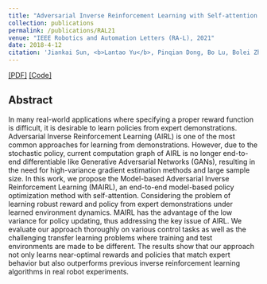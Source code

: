 ```yaml
---
title: "Adversarial Inverse Reinforcement Learning with Self-attention Dynamics Model"
collection: publications
permalink: /publications/RAL21
venue: "IEEE Robotics and Automation Letters (RA-L), 2021"
date: 2018-4-12
citation: 'Jiankai Sun, <b>Lantao Yu</b>, Pinqian Dong, Bo Lu, Bolei Zhou. <i>IEEE Robotics and Automation Letters</i>. <b>RA-L 2021</b> and <b>ICRA 2021</b>.'
---
```

[[PDF]](https://ieeexplore.ieee.org/document/9361118?source=authoralert) [[Code]](https://github.com/decisionforce/MAIRL)


## Abstract
In many real-world applications where specifying a proper reward function is difficult, it is desirable to learn policies from expert demonstrations. Adversarial Inverse Reinforcement Learning (AIRL) is one of the most common approaches for learning from demonstrations. However, due to the stochastic policy, current computation graph of AIRL is no longer end-to-end differentiable like Generative Adversarial Networks (GANs), resulting in the need for high-variance gradient estimation methods and large sample size. In this work, we propose the Model-based Adversarial Inverse Reinforcement Learning (MAIRL), an end-to-end model-based policy optimization method with self-attention. Considering the problem of learning robust reward and policy from expert demonstrations under learned environment dynamics. MAIRL has the advantage of the low variance for policy updating, thus addressing the key issue of AIRL. We evaluate our approach thoroughly on various control tasks as well as the challenging transfer learning problems where training and test environments are made to be different. The results show that our approach not only learns near-optimal rewards and policies that match expert behavior but also outperforms previous inverse reinforcement learning algorithms in real robot experiments.